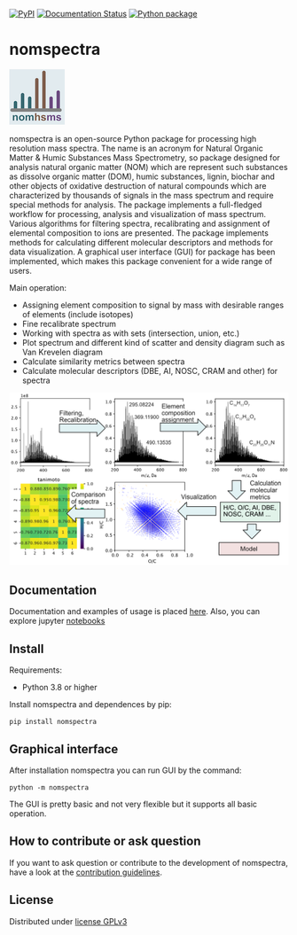 
[![PyPI](https://img.shields.io/pypi/v/nomspectra)](https://pypi.org/project/nomspectra/)
[![Documentation Status](https://readthedocs.org/projects/nomspectra/badge/?version=latest)](https://nomspectra.readthedocs.io/en/latest/?badge=latest)
[![Python package](https://github.com/nomspectra/nomspectra/actions/workflows/python-package.yml/badge.svg)](https://github.com/nomspectra/nomspectra/actions/workflows/python-package.yml)

# nomspectra

![logo](https://github.com/nomspectra/nomspectra/raw/master/docs/_static/nomspectra_logo.png)

nomspectra is an open-source Python package for processing high resolution mass spectra. The name is an acronym for Natural Organic Matter & Humic Substances Mass Spectrometry, so package designed for analysis natural organic matter (NOM) which are represent such substances as dissolve organic matter (DOM), humic substances, lignin, biochar and other objects of oxidative destruction of natural compounds which are characterized by thousands of signals in the mass spectrum and require special methods for analysis. The package implements a full-fledged workflow for processing, analysis and visualization of mass spectrum. Various algorithms for filtering spectra, recalibrating and assignment of elemental composition to ions are presented. The package implements methods for calculating different molecular descriptors and methods for data visualization. A graphical user interface (GUI) for package has been implemented, which makes this package convenient for a wide range of users.

Main operation:

- Assigning element composition to signal by mass with desirable ranges of elements (include isotopes)
- Fine recalibrate spectrum
- Working with spectra as with sets (intersection, union, etc.)
- Plot spectrum and different kind of scatter and density diagram such as Van Krevelen diagram
- Calculate similarity metrics between spectra
- Calculate molecular descriptors (DBE, AI, NOSC, CRAM and other) for spectra

![figures](https://github.com/nomspectra/nomspectra/raw/master/docs/_static/workflow.png)

## Documentation

Documentation and examples of usage is placed [here](https://nomspectra.readthedocs.io). Also, you can explore jupyter [notebooks](https://github.com/nomspectra/nomspectra/tree/master/notebooks)

## Install

Requirements:

- Python 3.8 or higher

Install nomspectra and dependences by pip:

```console
pip install nomspectra
```

## Graphical interface

After installation nomspectra you can run GUI by the command:

```console
python -m nomspectra
```

The GUI is pretty basic and not very flexible but it supports all basic operation.

## How to contribute or ask question

If you want to ask question or contribute to the development of nomspectra, have a look at the [contribution guidelines](https://github.com/nomspectra/nomspectra/blob/master/CONTRIBUTING.md).

## License

Distributed under [license GPLv3](https://www.gnu.org/licenses/gpl-3.0.en.html)